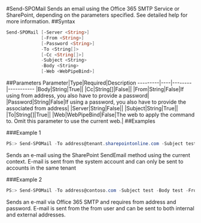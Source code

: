 #Send-SPOMail
Sends an email using the Office 365 SMTP Service or SharePoint, depending on the parameters specified. See detailed help for more information.
##Syntax
```powershell
Send-SPOMail [-Server <String>]
             [-From <String>]
             [-Password <String>]
             -To <String[]>
             [-Cc <String[]>]
             -Subject <String>
             -Body <String>
             [-Web <WebPipeBind>]
```


##Parameters
Parameter|Type|Required|Description
---------|----|--------|-----------
|Body|String|True||
|Cc|String[]|False||
|From|String|False|If using from address, you also have to provide a password|
|Password|String|False|If using a password, you also have to provide the associated from address|
|Server|String|False||
|Subject|String|True||
|To|String[]|True||
|Web|WebPipeBind|False|The web to apply the command to. Omit this parameter to use the current web.|
##Examples

###Example 1
```powershell
PS:> Send-SPOMail -To address@tenant.sharepointonline.com -Subject test -Body test
```
Sends an e-mail using the SharePoint SendEmail method using the current context. E-mail is sent from the system account and can only be sent to accounts in the same tenant

###Example 2
```powershell
PS:> Send-SPOMail -To address@contoso.com -Subject test -Body test -From me@tenant.onmicrosoft.com -Password xyz
```
Sends an e-mail via Office 365 SMTP and requires from address and password. E-mail is sent from the from user and can be sent to both internal and external addresses.

